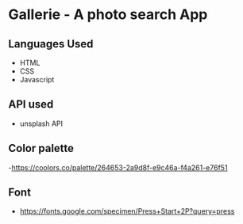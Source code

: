 # Gallerie - A photo search App

## Languages Used

- HTML
- CSS
- Javascript

## API used

- unsplash API

## Color palette

-https://coolors.co/palette/264653-2a9d8f-e9c46a-f4a261-e76f51

## Font

- https://fonts.google.com/specimen/Press+Start+2P?query=press
